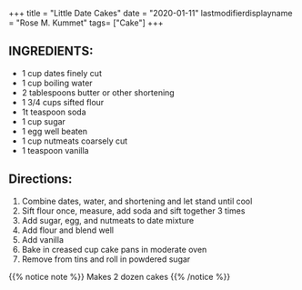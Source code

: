 +++
title = "Little Date Cakes"
date = "2020-01-11"
lastmodifierdisplayname = "Rose M. Kummet"
tags= ["Cake"]
+++

## INGREDIENTS:

* 1 cup dates finely cut
* 1 cup boiling water
* 2 tablespoons butter or other shortening
* 1 3/4 cups sifted flour
* 1t teaspoon soda
* 1 cup sugar
* 1 egg well beaten
* 1 cup nutmeats coarsely cut
* 1 teaspoon vanilla

## Directions:

1. Combine dates, water, and shortening and let stand until cool
2. Sift flour once, measure, add soda and sift together 3 times
3. Add sugar, egg, and nutmeats to date mixture
4. Add flour and blend well
5. Add vanilla
6. Bake in creased cup cake pans in moderate oven
7. Remove from tins and roll in powdered sugar

{{% notice note %}}
Makes 2 dozen cakes
{{% /notice %}}
